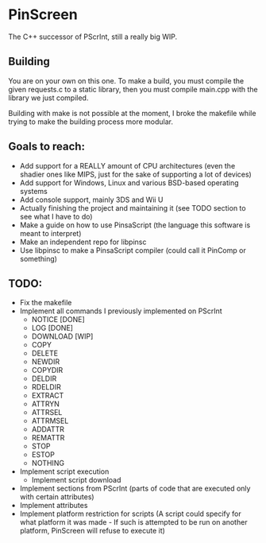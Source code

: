# PinScreen
The C++ successor of PScrInt, still a really big WIP.

## Building
You are on your own on this one. To make a build, you must compile the given requests.c to a static library, then
you must compile main.cpp with the library we just compiled.

Building with make is not possible at the moment, I broke the makefile while trying to make the building process
more modular.

## Goals to reach:
- Add support for a REALLY amount of CPU architectures (even the shadier ones like MIPS, just for the sake of supporting a lot of devices)
- Add support for Windows, Linux and various BSD-based operating systems
- Add console support, mainly 3DS and Wii U
- Actually finishing the project and maintaining it (see TODO section to see what I have to do)
- Make a guide on how to use PinsaScript (the language this software is meant to interpret)
- Make an independent repo for libpinsc
- Use libpinsc to make a PinsaScript compiler (could call it PinComp or something)

## TODO:
- Fix the makefile
- Implement all commands I previously implemented on PScrInt
  - NOTICE [DONE]
  - LOG [DONE]
  - DOWNLOAD [WIP]
  - COPY
  - DELETE
  - NEWDIR
  - COPYDIR
  - DELDIR
  - RDELDIR
  - EXTRACT
  - ATTRYN
  - ATTRSEL
  - ATTRMSEL
  - ADDATTR
  - REMATTR
  - STOP
  - ESTOP
  - NOTHING
- Implement script execution
  - Implement script download
- Implement sections from PScrInt (parts of code that are executed only with certain attributes)
- Implement attributes
- Implement platform restriction for scripts (A script could specify for what platform it was made - If such is attempted to be run on another platform, PinScreen will refuse to execute it)
